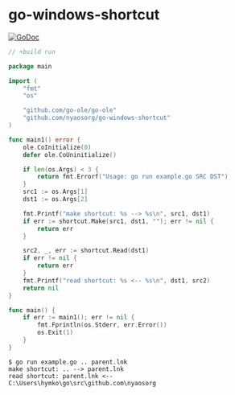 go-windows-shortcut
===================

[![GoDoc](https://godoc.org/github.com/nyaosorg/go-windows-shortcut?status.svg)](https://godoc.org/github.com/nyaosorg/go-windows-shortcut)

```go
// +build run

package main

import (
    "fmt"
    "os"

    "github.com/go-ole/go-ole"
    "github.com/nyaosorg/go-windows-shortcut"
)

func main1() error {
    ole.CoInitialize(0)
    defer ole.CoUninitialize()

    if len(os.Args) < 3 {
        return fmt.Errorf("Usage: go run example.go SRC DST")
    }
    src1 := os.Args[1]
    dst1 := os.Args[2]

    fmt.Printf("make shortcut: %s --> %s\n", src1, dst1)
    if err := shortcut.Make(src1, dst1, ""); err != nil {
        return err
    }

    src2, _, err := shortcut.Read(dst1)
    if err != nil {
        return err
    }
    fmt.Printf("read shortcut: %s <-- %s\n", dst1, src2)
    return nil
}

func main() {
    if err := main1(); err != nil {
        fmt.Fprintln(os.Stderr, err.Error())
        os.Exit(1)
    }
}
```

```
$ go run example.go .. parent.lnk
make shortcut: .. --> parent.lnk
read shortcut: parent.lnk <-- C:\Users\hymko\go\src\github.com\nyaosorg
```
